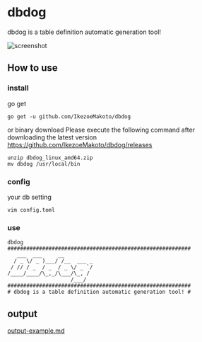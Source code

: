 # dbdog
dbdog is a table definition automatic generation tool!

![screenshot](https://user-images.githubusercontent.com/7962629/86523622-f527d400-bea9-11ea-8622-ea740aff6d7e.png)

## How to use
### install
go get
```
go get -u github.com/IkezoeMakoto/dbdog
```
or
binary download
Please execute the following command after downloading the latest version
https://github.com/IkezoeMakoto/dbdog/releases
```
unzip dbdog_linux_amd64.zip
mv dbdog /usr/local/bin
```

### config
your db setting
```
vim config.toml
```

### use
```
dbdog
##########################################################
   ___  ___     __
  / _ \/ _ )___/ /__  ___ _
 / // / _  / _  / _ \/ _ `/
/____/____/\_,_/\___/\_, /
                    /___/
##########################################################
# dbdog is a table definition automatic generation tool! #
```

## output
[output-example.md](output-example.md)